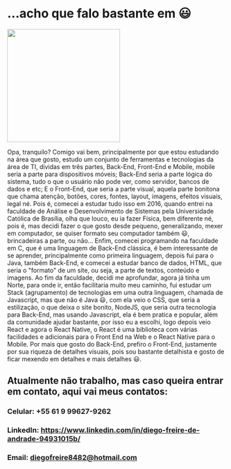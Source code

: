 # ...acho que falo bastante em :smiley:
<img width="260" height="260" src="https://avatars1.githubusercontent.com/u/44952566?s=460&u=49bddba335686455066ac46e94842fc48ecdba22&v=4">

Opa, tranquilo? Comigo vai bem, principalmente por que estou estudando na área que gosto, estudo um conjunto de ferramentas e tecnologias da área de TI, dividas em três partes, Back-End, Front-End e Mobile, mobile seria a parte para dispositivos móveis; Back-End seria a parte lógica do sistema, tudo o que o usuário não pode ver, como servidor, bancos de dados e etc; E o Front-End, que seria a parte visual, aquela parte bonitona que chama atenção, botões, cores, fontes, layout, imagens, efeitos visuais, legal né.
Pois é, comecei a estudar tudo isso em 2016, quando entrei na faculdade de Análise e Desenvolvimento de Sistemas pela Universidade Católica de Brasília, olha que louco, eu ia fazer Física, bem diferente né, pois é, mas decidi fazer o que gosto desde pequeno, generalizando, mexer em computador, se quiser formato seu computador também :smiley:, brincadeiras a parte, ou não... Enfim, comecei programando na faculdade em C, que é uma linguagem de Back-End clássica, é bem interessante de se aprender, principalmente como primeira linguagem, depois fui para o Java, também Back-End, e comecei a estudar banco de dados, HTML, que seria o "formato" de um site, ou seja, a parte de textos, conteúdo e imagens. Ao fim da faculdade, decidi me aprofundar, agora já tinha um Norte, para onde ir, então facilitaria muito meu caminho, fui estudar um Stack (agrupamento) de tecnologias em uma outra linguagem, chamada de Javascript, mas que não é Java :smiley:, com ela veio o CSS, que seria a estilização, o que deixa o site bonito, NodeJS, que seria outra tecnologia para Back-End, mas usando Javascript, ela é bem pratica e popular, além da comunidade ajudar bastante, por isso eu a escolhi, logo depois veio React e agora o React Native, o React é uma biblioteca com várias facilidades e adicionais para o Front End na Web e o React Native para o Mobile. Por mais que gosto do Back-End, prefiro o Front-End, justamente por sua riqueza de detalhes visuais, pois sou bastante detalhista e gosto de ficar mexendo em detalhes e mais detalhes :smiley:.

## Atualmente não trabalho, mas caso queira entrar em contato, aqui vai meus contatos:
### Celular: +55 61 9 99627-9262
### LinkedIn: https://www.linkedin.com/in/diego-freire-de-andrade-94931015b/
### Email: diegofreire8482@hotmail.com
